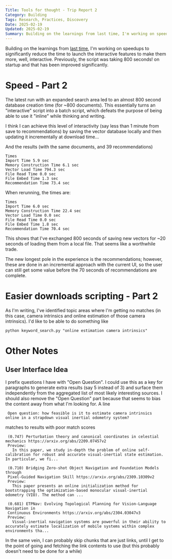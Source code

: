 ```yaml
---
Title: Tools for thought - Trip Report 2
Category: Building
Tags: Research, Practices, Discovery
Date: 2025-02-19
Updated: 2025-02-19
Summary: Building on the learnings from last time, I'm working on speedups to significantly reduce the time to launch the interactive features to make them more, well, interactive. Previously, the script was taking 800 seconds! on startup and that has been improved significantly.
---
```


Building on the learnings from 
[last time]({filename}/tools-for-thought-trip-report-02.md), I'm working on
speedups to significantly reduce the time to launch the interactive features to
make them more, well, interactive. Previously, the script was taking 800
seconds! on startup and that has been improved significantly.

# Speed - Part 2

The latest run with an expanded search area led to an almost 800 second
database creation time (for ~800 documents). This essentially turns an
"interactive" script into a batch script, which defeats the purpose of being
able to use it "inline" while thinking and writing.

I think I can achieve this level of interactivity (say less than 1 minute from
save to recommendations) by saving the vector database locally and then
updating it incrementally at download time...

And the results (with the same documents, and 39 recommendations)

    Times
    Import Time 5.9 sec
    Memory Construction Time 6.1 sec
    Vector Load Time 794.3 sec
    File Read Time 0.0 sec
    File Embed Time 1.3 sec
    Recommendation Time 73.4 sec


When rerunning, the times are:

    Times
    Import Time 6.0 sec
    Memory Construction Time 22.4 sec
    Vector Load Time 0.0 sec
    File Read Time 0.0 sec
    File Embed Time 1.8 sec
    Recommendation Time 70.4 sec

This shows that I've exchanged 800 seconds of saving new vectors for ~20
seconds of loading them from a local file. That seems like a worthwhile trade.

The new longest pole in the experience is the recommendations; however, these
are done in an incremental approach with the current UI, so the user can still
get some value before the 70 seconds of recommendations are complete.

# Easier downloads scripting - Part 2

As I'm writing, I've identified topic areas where I'm getting no matches (in
this case, camera intrinsics and online estimation of those camera intrinsics).
I'd like to be able to do something like

    python keyword_search.py "online estimation camera intrinsics"

# Other Notes

## User Interface Idea

I prefix questions I have with "Open Question". I could use this as a key for
paragraphs to generate extra results (say 5 instead of 3) and surface them
independently from the aggregated list of most likely interesting sources. I should also remove the "Open Question" part because that seems to bias the content away from what I'm looking for. A line

     Open question: how feasible is it to estimate camera intrinsics online in a strapdown visual inertial odometry system?

matches to results with poor match scores

     (0.747) Perturbation theory and canonical coordinates in celestial mechanics https://arxiv.org/abs/2209.07457v2
     Preview:
       In this paper, we study in-depth the problem of online self-calibration for robust and accurate visual-inertial state estimation. In particular, we fi...
    
     (0.710) Bridging Zero-shot Object Navigation and Foundation Models through
     Pixel-Guided Navigation Skill https://arxiv.org/abs/2309.10309v2
     Preview:
       This paper presents an online initialization method for bootstrapping the optimization-based monocular visual-inertial odometry (VIO). The method can ...
    
     (0.681) ETPNav: Evolving Topological Planning for Vision-Language Navigation in
     Continuous Environments https://arxiv.org/abs/2304.03047v3
     Preview:
       Visual-inertial navigation systems are powerful in their ability to accurately estimate localization of mobile systems within complex environments tha...



In the same vein, I can probably skip chunks that are just links, until I get
to the point of going and fetching the link contents to use (but this probably
doesn't need to be done for a while)
